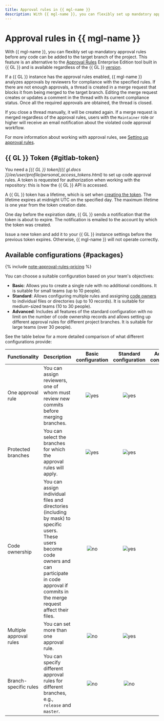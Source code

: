 ```yaml
---
title: Approval rules in {{ mgl-name }}
description: With {{ mgl-name }}, you can flexibly set up mandatory approval rules before any code can be added to the target branch of the project. This feature is an alternative to the Approval Rules Enterprise Edition tool built in {{ GL }} and is available regardless of the {{ GL }} version.
---
```


# Approval rules in {{ mgl-name }}

With {{ mgl-name }}, you can flexibly set up mandatory approval rules before any code can be added to the target branch of the project. This feature is an alternative to the [Approval Rules](https://docs.gitlab.com/ee/user/project/merge_requests/approvals/rules.html) Enterprise Edition tool built in {{ GL }} and is available regardless of the {{ GL }} [version](https://about.gitlab.com/pricing).

If a {{ GL }} instance has the approval rules enabled, {{ mgl-name }} analyzes approvals by reviewers for compliance with the specified rules. If there are not enough approvals, a thread is created in a merge request that blocks it from being merged to the target branch. Editing the merge request creates or updates a comment in the thread with its current compliance status. Once all the required approvals are obtained, the thread is closed.

If you close a thread manually, it will be created again. If a merge request is merged regardless of the approval rules, users with the `Maintainer` role or higher will receive an email notification about the violated code approval workflow.

For more information about working with approval rules, see [Setting up approval rules](../operations/approval-rules.md).

## {{ GL }} Token {#gitlab-token}

You need a _[{{ GL }} token]({{ gl.docs }}/ee/user/profile/personal_access_tokens.html)_ to set up code approval rules. A token is requested for authorization when working with the repository: this is how the {{ GL }} API is accessed.

A {{ GL }} token has a lifetime, which is set when [creating the token](../operations/approval-rules.md#gitlab-token). The lifetime expires at midnight UTC on the specified day. The maximum lifetime is one year from the token creation date.

One day before the expiration date, {{ GL }} sends a notification that the token is about to expire. The notification is emailed to the account by which the token was created.

Issue a new token and add it to your {{ GL }} instance settings before the previous token expires. Otherwise, {{ mgl-name }} will not operate correctly.

## Available configurations {#packages}

{% include [note-approval-rules-pricing](../../_includes/managed-gitlab/note-approval-rules-pricing.md) %}

You can choose a suitable configuration based on your team's objectives:

* **Basic**: Allows you to create a single rule with no additional conditions. It is suitable for small teams (up to 10 people).
* **Standard**: Allows configuring multiple rules and assigning [code owners](../operations/approval-rules.md#code-ownership) to individual files or directories (up to 10 records). It is suitable for medium-sized teams (10 to 30 people).
* **Advanced**: Includes all features of the standard configuration with no limit on the number of code ownership records and allows setting up different approval rules for different project branches. It is suitable for large teams (over 30 people).

See the table below for a more detailed comparison of what different configurations provide:

| Functionality | Description | Basic<br>configuration | Standard<br>configuration | Advanced<br>configuration |
|:----------------------------------|:---------|:------------------------------------:|:---------------------------------------:|:------------------------------------:|
| One approval rule | You can assign reviewers, one of whom must review new commits before merging branches. | ![yes](../../_assets/common/yes.svg) | ![yes](../../_assets/common/yes.svg) | ![yes](../../_assets/common/yes.svg) |
| Protected branches | You can select the branches for which the approval rules will apply. | ![yes](../../_assets/common/yes.svg) | ![yes](../../_assets/common/yes.svg) | ![yes](../../_assets/common/yes.svg) |
| Code ownership | You can assign individual files and directories (including by mask) to specific users. These users become code owners and can participate in code approval if commits in the merge request affect their files. | ![no](../../_assets/common/no.svg) | ![yes](../../_assets/common/yes.svg) | ![yes](../../_assets/common/yes.svg) |
| Multiple approval rules | You can set more than one approval rule. | ![no](../../_assets/common/no.svg) | ![yes](../../_assets/common/yes.svg) | ![yes](../../_assets/common/yes.svg) |
| Branch-specific rules | You can specify different approval rules for different branches, e.g., `release` and `master`. | ![no](../../_assets/common/no.svg) | ![no](../../_assets/common/no.svg) | ![yes](../../_assets/common/yes.svg) |
